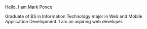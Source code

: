 
Hello, I am Mark Ponce

Graduate of BS in Information Technology major in Web and Mobile Application Development.
I am an aspiring web developer.
